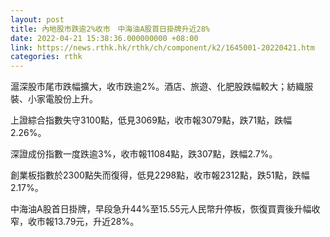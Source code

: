 ```yaml
---
layout: post
title: 內地股市跌逾2%收市　中海油A股首日掛牌升近28%
date: 2022-04-21 15:38:36.000000000 +08:00
link: https://news.rthk.hk/rthk/ch/component/k2/1645001-20220421.htm
categories: rthk
---
```


滬深股市尾市跌幅擴大，收市跌逾2%。酒店、旅遊、化肥股跌幅較大；紡織服裝、小家電股份上升。

上證綜合指數失守3100點，低見3069點，收市報3079點，跌71點，跌幅2.26%。

深證成份指數一度跌逾3%，收市報11084點，跌307點，跌幅2.7%。

創業板指數於2300點失而復得，低見2298點，收市報2312點，跌51點，跌幅2.17%。

中海油A股首日掛牌，早段急升44%至15.55元人民幣升停板，恢復買賣後升幅收窄，收市報13.79元，升近28%。

